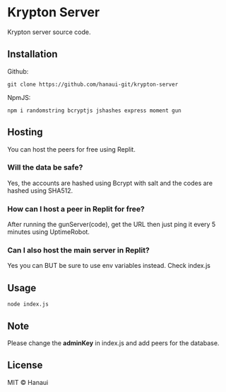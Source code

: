 # Krypton Server
Krypton server source code.

## Installation
Github:
```
git clone https://github.com/hanaui-git/krypton-server
```

NpmJS:
```
npm i randomstring bcryptjs jshashes express moment gun
```

## Hosting
You can host the peers for free using Replit.

### Will the data be safe?
Yes, the accounts are hashed using Bcrypt with salt and the codes are hashed using SHA512.

### How can I host a peer in Replit for free?
After running the gunServer(code), get the URL then just ping it every 5 minutes using UptimeRobot.

### Can I also host the main server in Replit?
Yes you can BUT be sure to use env variables instead. Check index.js

## Usage
```
node index.js
```

## Note
Please change the **adminKey** in index.js and add peers for the database.

## License
MIT © Hanaui